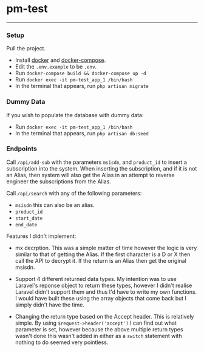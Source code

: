 # pm-test
---

### Setup

Pull the project.

- Install [docker](https://docs.docker.com/install/) and [docker-compose](https://docs.docker.com/compose/install/).
- Edit the `.env.example` to be `.env`.
- Run `docker-compose build && docker-compose up -d`
- Run `docker exec -it pm-test_app_1 /bin/bash`
- In the terminal that appears, run `php artisan migrate`

### Dummy Data

If you wish to populate the database with dummy data:
- Run `docker exec -it pm-test_app_1 /bin/bash`
- In the terminal that appears, run `php artisan db:seed`

### Endpoints

Call `/api/add-sub` with the parameters `msisdn`, and `product_id` to insert a
subscription into the system. When inserting the subscription, and if it is not
an Alias, then system will also get the Alias in an attempt to reverse engineer
the subscriptions from the Alias.

Call `/api/search` with any of the following parameters:
- `msisdn` this can also be an alias.
- `product_id`
- `start_date`
- `end_date`

Features I didn't implement:
- mx decrption. This was a simple matter of time however the logic is very
similar to that of getting the Alias. If the first character is a D or X then
call the API to decrypt it. If the return is an Alias then get the original
msisdn.

- Support 4 different returned data types. My intention was to use Laravel's
reponse object to return these types, however I didn't realise Laravel didn't
support them and thus I'd have to write my own functions. I would have built
these using the array objects that come back but I simply didn't have the time.

- Changing the return type based on the Accept header. This is relatively
simple. By using `$request->header('accept')` I can find out what parameter is
set, however because the above multiple return types wasn't done this wasn't
added in either as a `switch` statement with nothing to do seemed very
pointless.
